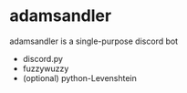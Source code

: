 # adamsandler
adamsandler is a single-purpose discord bot



* discord.py
* fuzzywuzzy
* (optional) python-Levenshtein
